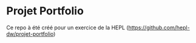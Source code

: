 # Projet Portfolio

Ce repo à été créé pour un exercice de la HEPL
(https://github.com/hepl-dw/projet-portfolio)
